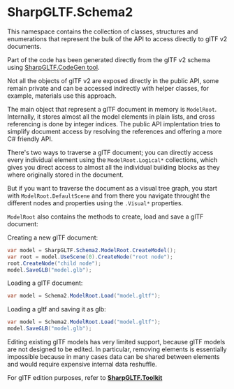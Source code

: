 ﻿# SharpGLTF.Schema2

This namespace contains the collection of classes, structures and enumerations that
represent the bulk of the API to access directly to glTF v2 documents.

Part of the code has been generated directly from the glTF v2 schema using
[SharpGLTF.CodeGen tool](../../../build/SharpGLTF.CodeGen).

Not all the objects of glTF v2 are exposed directly in the public API, some remain private and
can be accessed indirectly with helper classes, for example, materials use this approach.

The main object that represent a glTF document in memory is `ModelRoot`. Internally, it stores
almost all the model elements in plain lists, and cross referencing is done by integer indices.
The public API implentation tries to simplify document access by resolving the references and
offering a more C# friendly API.

There's two ways to traverse a glTF document; you can directly access every individual element
using the `ModelRoot.Logical*` collections, which gives you direct access to almost all
the individual building blocks as they where originally stored in the document.

But if you want to traverse the document as a visual tree graph, you start with `ModelRoot.DefaultScene`
and from there you navigate throught the different nodes and properties using the `.Visual*` properties.

`ModelRoot` also contains the methods to create, load and save a glTF document:

Creating a new glTF document:
```c#
var model = SharpGLTF.Schema2.ModelRoot.CreateModel();
var root = model.UseScene(0).CreateNode("root node");
root.CreateNode("child node");
model.SaveGLB("model.glb");
```

Loading a glTF document:
```c#
var model = Schema2.ModelRoot.Load("model.gltf");
```

Loading a gltf and saving it as glb:
```c#
var model = Schema2.ModelRoot.Load("model.gltf");
model.SaveGLB("model.glb");
```

Editing existing glTF models has very limited support, because glTF models are not
designed to be edited. In particular, removing elements is essentially impossible
because in many cases data can be shared between elements and would require expensive
internal data reshuffle.

For glTF edition purposes, refer to [__SharpGLTF.Toolkit__](../../SharpGLTF.Toolkit/README.md)